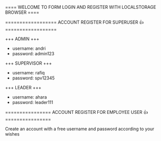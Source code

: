 ==== WELCOME TO FORM LOGIN AND REGISTER WITH LOCALSTORAGE BROWSER ====

================== ACCOUNT REGISTER FOR SUPERUSER 👍 ==================

+++ ADMIN +++
- username: andri
- password: admin123

+++ SUPERVISOR +++
- username: rafiq
- password: spv12345

+++ LEADER +++
- username: ahara
- password: leader111

================ ACCOUNT REGISTER FOR EMPLOYEE USER 👍 ================

Create an account with a free username and password according to your wishes

